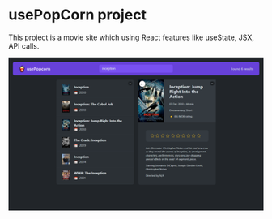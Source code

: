 # usePopCorn project

This project is a movie site which using React features like useState, JSX, API calls.

![React-use-Pop-Corn](src/usePopCorn-img.png)
